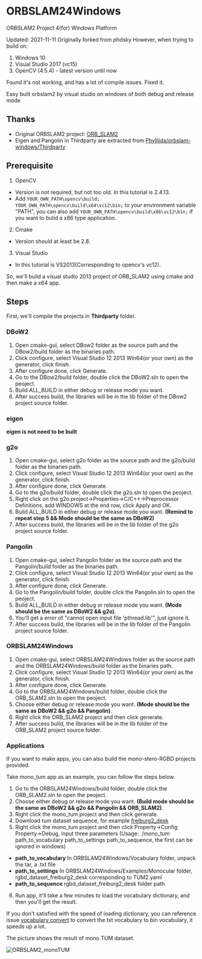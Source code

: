 # ORBSLAM24Windows
ORBSLAM2 Project 4(for) Windows Platform

Updated: 2021-11-11
Originally forked from phdsky
However, when trying to build on:
1. Windows 10
2. Visual Studio 2017 (vc15)
3. OpenCV (4.5.4) - latest version until now

Found it's not working, and has a lot of compile issues.
Fixed it.

Easy built orbslam2 by visual studio on windows of both debug and release mode

## Thanks
- Original ORBSLAM2 project: [ORB_SLAM2](https://github.com/raulmur/ORB_SLAM2)
- Eigen and Pangolin in Thirdparty are extracted from [Phylliida/orbslam-windows/Thirdparty](https://github.com/Phylliida/orbslam-windows/tree/master/Thirdparty)

## Prerequisite
1. OpenCV
 - Version is not required, but not too old. In this tutorial is 2.4.13.
 - Add `YOUR_OWN_PATH\opencv\build;` `YOUR_OWN_PATH\opencv\build\x64\vc12\bin;` to your environment variable "PATH", you can also add `YOUR_OWN_PATH\opencv\build\x86\vc12\bin;` if you want to bulid a x86 type application.
2. Cmake
 - Version should at least be 2.8.
3. Visual Studio
 - In this tutorial is VS2013(Corresponding to opencv's vc12). 

So, we'll build a visual studio 2013 project of ORB_SLAM2 using cmake and then make a x64 app. 
  
## Steps
First, we'll compile the projects in **Thirdparty** folder.

### DBoW2
1. Open cmake-gui, select DBow2 folder as the source path and the DBow2/build folder as the binaries path.
2. Click configure, select Visual Studio 12 2013 Win64(or your own) as the generator, click finish.
3. After configure done, click Generate.
4. Go to the DBow2/build folder, double click the DBoW2.sln to open the peoject.
5. Build ALL_BUILD in either debug or release mode you want.
6. After success build, the libraries will be in the lib folder of the DBow2 project source folder.

### eigen
**eigen is not need to be built**

### g2o
1. Open cmake-gui, select g2o folder as the source path and the g2o/build folder as the binaries path.
2. Click configure, select Visual Studio 12 2013 Win64(or your own) as the generator, click finish.
3. After configure done, click Generate.
4. Go to the g2o/build folder, double click the g2o.sln to open the peoject.
5. Right click on the g2o project->Properties->C/C++->Preprocessor Definitions, add WINDOWS at the end row, click Apply and OK.
6. Build ALL_BUILD in either debug or release mode you want. **(Remind to repeat step 5 && Mode should be the same as DBoW2)**
7. After success build, the libraries will be in the lib folder of the g2o project source folder.

### Pangolin
1. Open cmake-gui, select Pangolin folder as the source path and the Pangolin/build folder as the binaries path.
2. Click configure, select Visual Studio 12 2013 Win64(or your own) as the generator, click finish.
3. After configure done, click Generate.
4. Go to the Pangolin/build folder, double click the Pangolin.sln to open the peoject.
5. Build ALL_BUILD in either debug or release mode you want. **(Mode should be the same as DBoW2 && g2o)**.
6. You'll get a error of "cannot open input file 'pthread.lib'", just ignore it.
7. After success build, the libraries will be in the lib folder of the Pangolin project source folder.

### ORBSLAM24Windows
1. Open cmake-gui, select ORBSLAM24Windows folder as the source path and the ORBSLAM24Windows/build folder as the binaries path.
2. Click configure, select Visual Studio 12 2013 Win64(or your own) as the generator, click finish.
3. After configure done, click Generate.
4. Go to the ORBSLAM24Windows/build folder, double click the ORB_SLAM2.sln to open the peoject.
5. Choose either debug or release mode you want. **(Mode should be the same as DBoW2 && g2o && Pangolin)**.
6. Right click the ORB_SLAM2 project and then click generate.
7. After success build, the libraries will be in the lib folder of the ORB_SLAM2 project source folder.

### Applications
If you want to make apps, you can also build the mono-stero-RGBD projects provided.

Take mono_tum app as an example, you can follow the steps below.  
1. Go to the ORBSLAM24Windows/build folder, double click the ORB_SLAM2.sln to open the peoject.
2. Choose either debug or release mode you want. **(Build mode should be the same as DBoW2 && g2o && Pangolin && ORB_SLAM2)**.
3. Right click the mono_tum project and then click generate.
4. Download tum dataset sequence, for example [freiburg2_desk ](http://filecremers3.informatik.tu-muenchen.de/rgbd/dataset/freiburg2/rgbd_dataset_freiburg2_desk.tgz)
5. Right click the mono_tum project and then click Property->Config Property->Debug, input three parameters (Usage: ./mono_tum path_to_vocabulary path_to_settings path_to_sequence, the first can be ignored in windows)
 - **path_to_vocabulary** In ORBSLAM24Windows/Vocabulary folder, unpack the tar, a .txt file
 - **path_to_settings** In ORBSLAM24Windows/Examples/Monocular folder, rgbd_dataset_freiburg2_desk corresponding to TUM2.yaml
 - **path_to_sequence** rgbd_dataset_freiburg2_desk folder path
6. Run app, it'll take a few minutes to load the vocabulary dictionary, and then you'll get the result.

If you don't satisfied with the speed of loading dictionary, you can reference issue [vocabulary convert](https://github.com/raulmur/ORB_SLAM2/pull/21) to convert the txt vocabulary  to bin vocabulary, it speeds up a lot.

The picture shows the result of mono TUM dataset.

![ORBSLAM2_monoTUM](https://github.com/phdsky/ORBSLAM24Windows/blob/master/ORBSLAM2_monoTUM.png)
